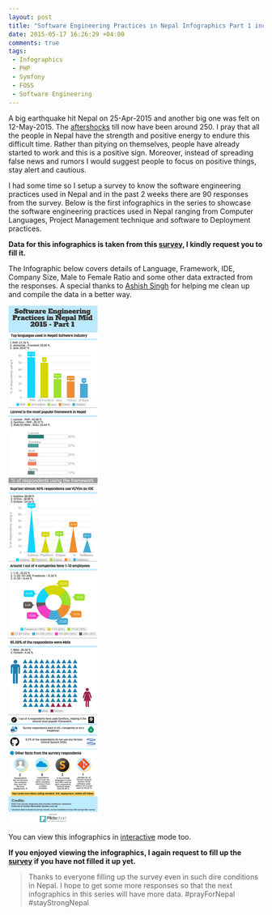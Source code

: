 ```yaml
---
layout: post
title: "Software Engineering Practices in Nepal Infographics Part 1 includes Languages, Frameworks, IDEs etc"
date: 2015-05-17 16:26:29 +04:00
comments: true
tags:
 - Infographics
 - PHP
 - Symfony
 - FOSS
 - Software Engineering
---
```


A big earthquake hit Nepal on 25-Apr-2015 and another big one was felt on 12-May-2015. The [aftershocks](http://seismonepal.gov.np/) till now have been around 250. I pray that all the people in Nepal have the strength and positive energy to endure this difficult time. Rather than pitying on themselves, people have already started to work and this is a positive sign. Moreover, instead of spreading false news and rumors I would suggest people to focus on positive things, stay alert and cautious.

I had some time so I setup a survey to know the software engineering practices used in Nepal and in the past 2 weeks there are 90 responses from the survey.  Below is the first infographics in the series to showcase the software engineering practices used in Nepal ranging from Computer Languages, Project Management technique and software to Deployment practices. 

**Data for this infographics is taken from this [survey](http://bit.ly/nep-dev-survey), I kindly request you to fill it.**

The Infographic below covers details of Language, Framework, IDE, Company Size, Male to Female Ratio and some other data extracted from the responses. A special thanks to [Ashish Singh](http://bit.ly/ashish-singh-blog) for helping me clean up and compile the data in a better way.
<!-- more -->

<img class="center" loading="lazy" src="/images/sw-eng-np-infographics-part01/Software_Engineering_Nepal_Mid_2015_Part01.png" title="Software Engineering Practices in Nepal Infographics Part 1" alt="Software Engineering Practices in Nepal Infographics Part 1">

You can view this infographics in [interactive](http://bit.ly/1EPE37N) mode too.

**If you enjoyed viewing the infographics, I again request to fill up the [survey](http://bit.ly/nep-dev-survey) if you have not filled it up yet.**
  
> Thanks to everyone filling up the survey even in such dire conditions in Nepal. I hope to get some more responses so that the next infographics in this series will have more data. #prayForNepal #stayStrongNepal
